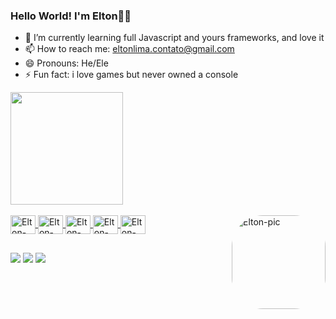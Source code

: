 ### Hello World! I'm Elton👋😄

- 🌱 I’m currently learning full Javascript and yours frameworks, and love it
- 📫 How to reach me: eltonlima.contato@gmail.com
- 😄 Pronouns: He/Ele
- ⚡ Fun fact: i love games but never owned a console

<div>
  <a href="https://www.linkedin.com/in/limaeltondev">
  <img height="180em" src="https://github-readme-stats-eight-theta.vercel.app/api?username=limaelton-dev&show_icons=true&count_private=true&include_all_commits=true&hide=prs,issues,contribs&layout=compact&theme=react&theme=transparent&show_icons=true&bg_color=00000000"/>

 </div>
 
 <div style="display: inline_block"><br>
  <img align="center" alt="Elton-PHP" height="30" width="40" src="https://cdn.jsdelivr.net/gh/devicons/devicon/icons/php/php-original.svg">
  <img align="center" alt="Elton-mysql" height="30" width="40" src="https://cdn.jsdelivr.net/gh/devicons/devicon/icons/mysql/mysql-original-wordmark.svg">
  <img align="center" alt="Elton-html" height="30" width="40" src="https://cdn.jsdelivr.net/gh/devicons/devicon/icons/html5/html5-original.svg">
  <img align="center" alt="Elton-css" height="30" width="40" src="https://cdn.jsdelivr.net/gh/devicons/devicon/icons/css3/css3-original.svg">
  <img align="center" alt="Elton-photoshop" height="30" width="40" src="https://cdn.jsdelivr.net/gh/devicons/devicon/icons/photoshop/photoshop-plain.svg">

  <img align="right" alt="Elton-pic" height="150" style="border-radius:50px;" src="https://avataaars.io/?avatarStyle=Circle&topType=ShortHairShortFlat&accessoriesType=Blank&hairColor=Brown&facialHairType=BeardMedium&facialHairColor=Brown&clotheType=Hoodie&clotheColor=Black&eyeType=Happy&eyebrowType=FlatNatural&mouthType=Smile&skinColor=Light">
</div>

 ##
 
<div> 
  <a href="https://instagram.com/limaelton_" target="_blank"><img src="https://img.shields.io/badge/-Instagram-%23E4405F?style=for-the-badge&logo=instagram&logoColor=white" target="_blank"></a>
  <a href = "mailto:eltonlima.contato@gmail.com"><img src="https://img.shields.io/badge/-Gmail-%23333?style=for-the-badge&logo=gmail&logoColor=white" target="_blank"></a>
  <a href="https://www.linkedin.com/in/limaeltondev" target="_blank"><img src="https://img.shields.io/badge/-LinkedIn-%230077B5?style=for-the-badge&logo=linkedin&logoColor=white" target="_blank"></a> 
  
</div>



